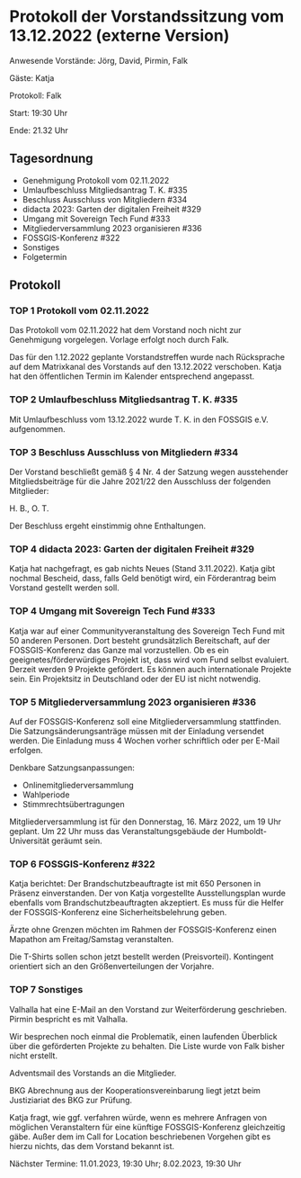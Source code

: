 # Protokoll der Vorstandssitzung vom 13.12.2022 (externe Version)

Anwesende Vorstände: Jörg, David, Pirmin, Falk

Gäste: Katja

Protokoll: Falk

Start: 19:30 Uhr

Ende:  21.32 Uhr

## Tagesordnung

- Genehmigung Protokoll vom 02.11.2022
- Umlaufbeschluss Mitgliedsantrag T. K. #335
- Beschluss Ausschluss von Mitgliedern #334
- didacta 2023: Garten der digitalen Freiheit #329
- Umgang mit Sovereign Tech Fund #333 
- Mitgliederversammlung 2023 organisieren #336
- FOSSGIS-Konferenz #322
- Sonstiges
- Folgetermin


## Protokoll

### TOP 1 Protokoll vom 02.11.2022

Das Protokoll vom 02.11.2022 hat dem Vorstand noch nicht zur
Genehmigung vorgelegen. Vorlage erfolgt noch durch Falk.

Das für den 1.12.2022 geplante Vorstandstreffen wurde nach Rücksprache
auf dem Matrixkanal des Vorstands auf den 13.12.2022 verschoben. Katja
hat den öffentlichen Termin im Kalender entsprechend angepasst.

### TOP 2 Umlaufbeschluss Mitgliedsantrag T. K. #335

Mit Umlaufbeschluss vom 13.12.2022 wurde T. K. in den FOSSGIS
e.V. aufgenommen.


### TOP 3 Beschluss Ausschluss von Mitgliedern #334

Der Vorstand beschließt gemäß § 4 Nr. 4 der Satzung wegen ausstehender
Mitgliedsbeiträge für die Jahre 2021/22 den Ausschluss der folgenden
Mitglieder:

H. B.,
O. T.

Der Beschluss ergeht einstimmig ohne Enthaltungen.


### TOP 4 didacta 2023: Garten der digitalen Freiheit #329

Katja hat nachgefragt, es gab nichts Neues (Stand 3.11.2022). Katja
gibt nochmal Bescheid, dass, falls Geld benötigt wird, ein
Förderantrag beim Vorstand gestellt werden soll.


### TOP 4  Umgang mit Sovereign Tech Fund #333

Katja war auf einer Communityveranstaltung des Sovereign Tech Fund mit
50 anderen Personen. Dort besteht grundsätzlich Bereitschaft, auf der
FOSSGIS-Konferenz das Ganze mal vorzustellen. Ob es ein
geeignetes/förderwürdiges Projekt ist, dass wird vom Fund selbst
evaluiert. Derzeit werden 9 Projekte gefördert. Es können auch
internationale Projekte sein. Ein Projektsitz in Deutschland oder der
EU ist nicht notwendig.


### TOP 5 Mitgliederversammlung 2023 organisieren #336

Auf der FOSSGIS-Konferenz soll eine Mitgliederversammlung
stattfinden. Die Satzungsänderungsanträge müssen mit der Einladung
versendet werden. Die Einladung muss 4 Wochen vorher schriftlich oder
per E-Mail erfolgen.

Denkbare Satzungsanpassungen:

* Onlinemitgliederversammlung
* Wahlperiode
* Stimmrechtsübertragungen

Mitgliederversammlung ist für den Donnerstag, 16. März 2022, um 19 Uhr
geplant. Um 22 Uhr muss das Veranstaltungsgebäude der
Humboldt-Universität geräumt sein.


### TOP 6 FOSSGIS-Konferenz #322

Katja berichtet: Der Brandschutzbeauftragte ist mit 650 Personen in
Präsenz einverstanden. Der von Katja vorgestellte Ausstellungsplan
wurde ebenfalls vom Brandschutzbeauftragten akzeptiert. Es muss für
die Helfer der FOSSGIS-Konferenz eine Sicherheitsbelehrung geben.

Ärzte ohne Grenzen möchten im Rahmen der FOSSGIS-Konferenz einen
Mapathon am Freitag/Samstag veranstalten.

Die T-Shirts sollen schon jetzt bestellt werden
(Preisvorteil). Kontingent orientiert sich an den Größenverteilungen
der Vorjahre.


### TOP 7  Sonstiges

Valhalla hat eine E-Mail an den Vorstand zur Weiterförderung
geschrieben. Pirmin bespricht es mit Valhalla.

Wir besprechen noch einmal die Problematik, einen laufenden Überblick
über die geförderten Projekte zu behalten. Die Liste wurde von Falk
bisher nicht erstellt.

Adventsmail des Vorstands an die Mitglieder.

BKG Abrechnung aus der Kooperationsvereinbarung liegt jetzt beim
Justiziariat des BKG zur Prüfung.

Katja fragt, wie ggf. verfahren würde, wenn es mehrere Anfragen von
möglichen Veranstaltern für eine künftige FOSSGIS-Konferenz
gleichzeitig gäbe. Außer dem im Call for Location beschriebenen
Vorgehen gibt es hierzu nichts, das dem Vorstand bekannt ist.


Nächster Termine: 11.01.2023, 19:30 Uhr; 8.02.2023, 19:30 Uhr